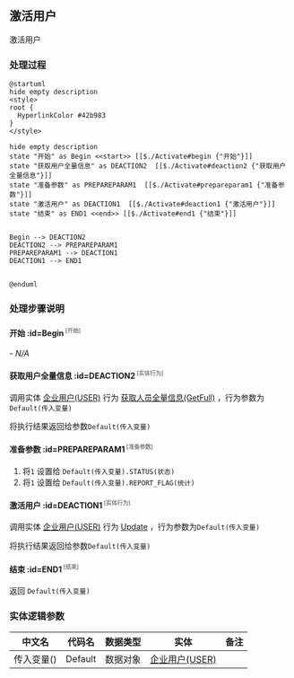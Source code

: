 ## 激活用户 <!-- {docsify-ignore-all} -->

   激活用户

### 处理过程

```plantuml
@startuml
hide empty description
<style>
root {
  HyperlinkColor #42b983
}
</style>

hide empty description
state "开始" as Begin <<start>> [[$./Activate#begin {"开始"}]]
state "获取用户全量信息" as DEACTION2  [[$./Activate#deaction2 {"获取用户全量信息"}]]
state "准备参数" as PREPAREPARAM1  [[$./Activate#prepareparam1 {"准备参数"}]]
state "激活用户" as DEACTION1  [[$./Activate#deaction1 {"激活用户"}]]
state "结束" as END1 <<end>> [[$./Activate#end1 {"结束"}]]


Begin --> DEACTION2
DEACTION2 --> PREPAREPARAM1
PREPAREPARAM1 --> DEACTION1
DEACTION1 --> END1


@enduml
```


### 处理步骤说明

#### 开始 :id=Begin<sup class="footnote-symbol"> <font color=gray size=1>[开始]</font></sup>



*- N/A*
#### 获取用户全量信息 :id=DEACTION2<sup class="footnote-symbol"> <font color=gray size=1>[实体行为]</font></sup>



调用实体 [企业用户(USER)](module/Base/user.md) 行为 [获取人员全量信息(GetFull)](module/Base/user#行为) ，行为参数为`Default(传入变量)`

将执行结果返回给参数`Default(传入变量)`

#### 准备参数 :id=PREPAREPARAM1<sup class="footnote-symbol"> <font color=gray size=1>[准备参数]</font></sup>



1. 将`1` 设置给  `Default(传入变量).STATUS(状态)`
2. 将`1` 设置给  `Default(传入变量).REPORT_FLAG(统计)`

#### 激活用户 :id=DEACTION1<sup class="footnote-symbol"> <font color=gray size=1>[实体行为]</font></sup>



调用实体 [企业用户(USER)](module/Base/user.md) 行为 [Update](module/Base/user#行为) ，行为参数为`Default(传入变量)`

将执行结果返回给参数`Default(传入变量)`

#### 结束 :id=END1<sup class="footnote-symbol"> <font color=gray size=1>[结束]</font></sup>



返回 `Default(传入变量)`



### 实体逻辑参数

|    中文名   |    代码名    |  数据类型    |  实体   |备注 |
| --------| --------| -------- | -------- | --------   |
|传入变量(<i class="fa fa-check"/></i>)|Default|数据对象|[企业用户(USER)](module/Base/user.md)||
